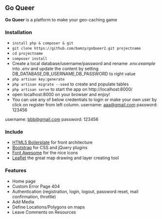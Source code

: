 ## Go Queer ##



**Go Queer** is a platform to make your geo-caching game 

### Installation ###
* `install php & composer & git`
* `git clone https://github.com/bamzy/goQueer2.git projectname`
* `cd projectname`
* `composer install`
* Create a local database/username/password and rename *.env.example* into *.env* and update the content by setting DB_DATABASE,DB_USERNAME,DB_PASSWORD to right value
* `php artisan key:generate`
* `php artisan migrate --seed` to create and populate tables
* `php artisan serve` to start the app on http://localhost:8000/
* open localhost:8000 on your browser and enjoy!
* You can use any of below credentials to login or make your own user by 
 click on register from left column.
username: aaa@gmail.com
password: 123456

username: bbb@gmail.com
password: 123456



### Include ###

* [HTML5 Boilerplate](http://html5boilerplate.com) for front architecture
* [Bootstrap](http://getbootstrap.com) for CSS and jQuery plugins
* [Font Awesome](http://fortawesome.github.io/Font-Awesome) for the nice icons
* [Leaflet](http://leaflet.com) the great map drawing and layer creating tool 


### Features ###

* Home page
* Custom Error Page 404
* Authentication (registration, login, logout, password reset, mail confirmation, throttle)
* Add Media
* Define Locations/Polygons on maps
* Leave Comments on Resources


